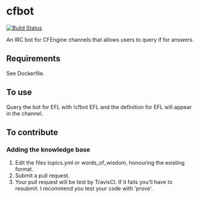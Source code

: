 # cfbot

[![Build Status](https://travis-ci.org/neilhwatson/cfbot.svg?branch=master)](https://travis-ci.org/neilhwatson/cfbot)

An IRC bot for CFEngine channels that allows users to query if for answers.

## Requirements

See Dockerfile.

## To use

Query the bot for EFL with !cfbot EFL and the definition for EFL will appear in the channel.

## To contribute

### Adding the knowledge base

1. Edit the files topics.yml or words\_of\_wisdom, honouring the existing format.
1. Submit a pull request.
1. Your pull request will be test by TravisCI. If it fails you'll have to resubmit. I recommend you test your code with 'prove'.
